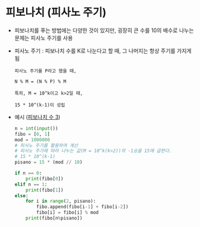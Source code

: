 # 피보나치 (피사노 주기)

- 피보나치를 푸는 방법에는 다양한 것이 있지만, 굉장히 큰 수를 10의 배수로 나누는 문제는 피사노 주기를 사용

- 피사노 주기 : 피보나치 수를 K로 나눈다고 할 때, 그 나머지는 항상 주기를 가지게 됨

    ```
    피사노 주기를 P라고 했을 때,

    N % M = (N % P) % M

    특히, M = 10^k이고 k>2일 때,

    15 * 10^(k-1)이 성립
    ```

- 예시 ([피보나치 수 3](https://www.acmicpc.net/problem/2749))

    ```python
    n = int(input())
    fibo = [0, 1]
    mod = 1000000
    # 피사노 주기를 활용하여 계산
    # 피사노 주기에 따라 나누는 값(M = 10^k(k>2))의 -1승을 15에 곱한다.
    # 15 * 10^(k-1)
    pisano = 15 * (mod // 10)

    if n == 0:
        print(fibo[0])
    elif n == 1:
        print(fibo[1])
    else:
        for i in range(2, pisano):
            fibo.append(fibo[i-1] + fibo[i-2])
            fibo[i] = fibo[i] % mod
        print(fibo[n%pisano])
    ```